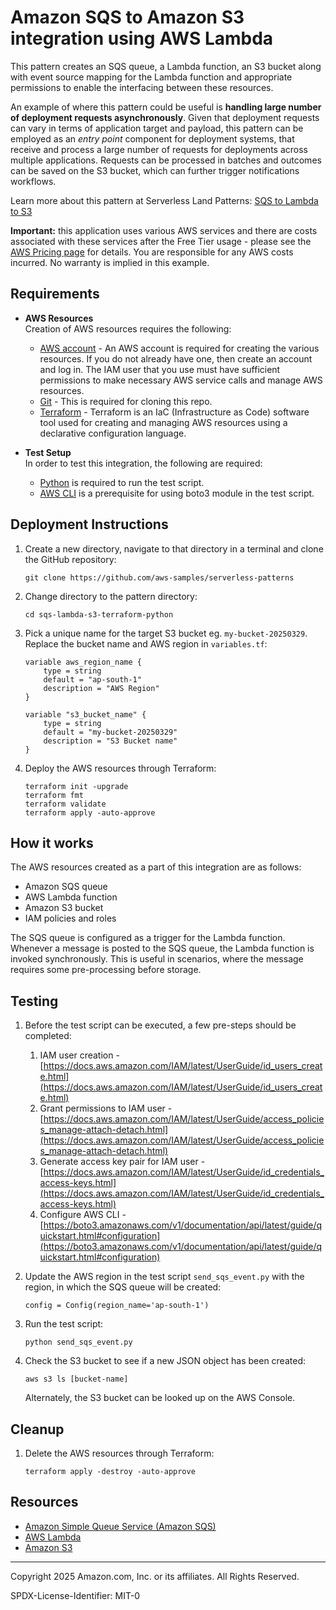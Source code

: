 # Amazon SQS to Amazon S3 integration using AWS Lambda

This pattern creates an SQS queue, a Lambda function, an S3 bucket along with event source mapping for the Lambda function and appropriate permissions to enable the interfacing between these resources.

An example of where this pattern could be useful is **handling large number of deployment requests asynchronously**. Given that deployment requests can vary in terms of application target and payload, this pattern can be employed as an _entry point_ component for deployment systems, that receive and process a large number of requests for deployments across multiple applications. Requests can be processed in batches and outcomes can be saved on the S3 bucket, which can further trigger notifications workflows.

Learn more about this pattern at Serverless Land Patterns: [SQS to Lambda to S3](https://serverlessland.com/patterns/sqs-lambda-s3)

**Important:** this application uses various AWS services and there are costs associated with these services after the Free Tier usage - please see the [AWS Pricing page](https://aws.amazon.com/pricing/) for details. You are responsible for any AWS costs incurred. No warranty is implied in this example.

## Requirements

* **AWS Resources**<br>
    Creation of AWS resources requires the following:
    * [AWS account](https://portal.aws.amazon.com/gp/aws/developer/registration/index.html) - An AWS account is required for creating the various resources. If you do not already have one, then create an account and log in. The IAM user that you use must have sufficient permissions to make necessary AWS service calls and manage AWS resources.
    * [Git](https://git-scm.com/book/en/v2/Getting-Started-Installing-Git) - This is required for cloning this repo.
    * [Terraform](https://learn.hashicorp.com/tutorials/terraform/install-cli?in=terraform/aws-get-started) - Terraform is an IaC (Infrastructure as Code) software tool used for creating and managing AWS resources using a declarative configuration language.

* **Test Setup**<br>
    In order to test this integration, the following are required:
    * [Python](https://wiki.python.org/moin/BeginnersGuide/Download) is required to run the test script.
    * [AWS CLI](https://docs.aws.amazon.com/cli/latest/userguide/cli-chap-getting-started.html) is a prerequisite for using boto3 module in the test script.

## Deployment Instructions

1. Create a new directory, navigate to that directory in a terminal and clone the GitHub repository:
    ``` 
    git clone https://github.com/aws-samples/serverless-patterns
    ```
1. Change directory to the pattern directory:
    ```
    cd sqs-lambda-s3-terraform-python
    ```

1. Pick a unique name for the target S3 bucket eg. `my-bucket-20250329`. Replace the bucket name and AWS region in `variables.tf`:

    ```
    variable aws_region_name {
        type = string
        default = "ap-south-1"
        description = "AWS Region"
    }

    variable "s3_bucket_name" {
        type = string
        default = "my-bucket-20250329"
        description = "S3 Bucket name"
    }
    ```

1. Deploy the AWS resources through Terraform:
    
    ```
    terraform init -upgrade
    terraform fmt
    terraform validate
    terraform apply -auto-approve
    ```

## How it works

The AWS resources created as a part of this integration are as follows:

* Amazon SQS queue
* AWS Lambda function
* Amazon S3 bucket
* IAM policies and roles

The SQS queue is configured as a trigger for the Lambda function. Whenever a message is posted to the SQS queue, the Lambda function is invoked synchronously. This is useful in scenarios, where the message requires some pre-processing before storage.

## Testing

1. Before the test script can be executed, a few pre-steps should be completed:

    1. IAM user creation - [https://docs.aws.amazon.com/IAM/latest/UserGuide/id_users_create.html](https://docs.aws.amazon.com/IAM/latest/UserGuide/id_users_create.html)
    2. Grant permissions to IAM user - [https://docs.aws.amazon.com/IAM/latest/UserGuide/access_policies_manage-attach-detach.html](https://docs.aws.amazon.com/IAM/latest/UserGuide/access_policies_manage-attach-detach.html)
    3. Generate access key pair for IAM user - [https://docs.aws.amazon.com/IAM/latest/UserGuide/id_credentials_access-keys.html](https://docs.aws.amazon.com/IAM/latest/UserGuide/id_credentials_access-keys.html)
    4. Configure AWS CLI - [https://boto3.amazonaws.com/v1/documentation/api/latest/guide/quickstart.html#configuration](https://boto3.amazonaws.com/v1/documentation/api/latest/guide/quickstart.html#configuration)

1. Update the AWS region in the test script `send_sqs_event.py` with the region, in which the SQS queue will be created:
    
    ```
    config = Config(region_name='ap-south-1')
    ```

1. Run the test script:
    
    ```
    python send_sqs_event.py
    ```

1. Check the S3 bucket to see if a new JSON object has been created:

    ```
    aws s3 ls [bucket-name]
    ```

    Alternately, the S3 bucket can be looked up on the AWS Console.

## Cleanup
 
1. Delete the AWS resources through Terraform:

    ```
    terraform apply -destroy -auto-approve
    ```

## Resources

* [Amazon Simple Queue Service (Amazon SQS)](https://docs.aws.amazon.com/AWSSimpleQueueService/latest/SQSDeveloperGuide/welcome.html)
* [AWS Lambda](https://docs.aws.amazon.com/lambda/latest/dg/welcome.html)
* [Amazon S3](https://docs.aws.amazon.com/AmazonS3/latest/userguide/Welcome.html)

----
Copyright 2025 Amazon.com, Inc. or its affiliates. All Rights Reserved.

SPDX-License-Identifier: MIT-0
